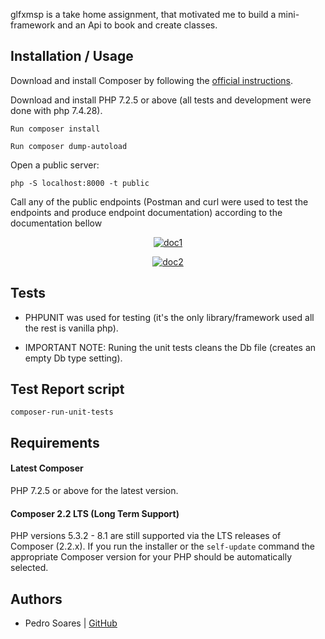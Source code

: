 glfxmsp is a take home assignment, that motivated me to build a mini-framework and an Api to book and create classes.

Installation / Usage
--------------------

Download and install Composer by following the [official instructions](https://getcomposer.org/download/).

Download and install PHP 7.2.5 or above (all tests and development were done with php 7.4.28).

    Run composer install

    Run composer dump-autoload

Open a public server: 

    php -S localhost:8000 -t public

Call any of the public endpoints (Postman and curl were used to test the endpoints and produce endpoint documentation) according to the documentation bellow

<p align="center">
    <a href="https://user-images.githubusercontent.com/34283375/200284316-80ba62d7-111e-488e-93ba-327d41c6330d.png">
        <img src="https://user-images.githubusercontent.com/34283375/200284316-80ba62d7-111e-488e-93ba-327d41c6330d.png" alt="doc1">
    </a>
</p>

<p align="center">
    <a href="https://user-images.githubusercontent.com/34283375/200284333-08d3e7d8-a1a8-4634-92ec-36a44abe159c.png">
        <img src="https://user-images.githubusercontent.com/34283375/200284333-08d3e7d8-a1a8-4634-92ec-36a44abe159c.png" alt="doc2">
    </a>
</p>

Tests
-------

- PHPUNIT was used for testing (it's the only library/framework used all the rest is vanilla php).

- IMPORTANT NOTE: Runing the unit tests cleans the Db file (creates an empty Db type setting).


Test Report script
------------------

    composer-run-unit-tests 

Requirements
------------

#### Latest Composer

PHP 7.2.5 or above for the latest version.

#### Composer 2.2 LTS (Long Term Support)

PHP versions 5.3.2 - 8.1 are still supported via the LTS releases of Composer (2.2.x). If you
run the installer or the `self-update` command the appropriate Composer version for your PHP
should be automatically selected.

Authors
-------

- Pedro Soares  | [GitHub](https://github.com/pppedro173)
